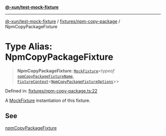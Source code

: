 [**@-xun/test-mock-fixture**](../../../README.md)

***

[@-xun/test-mock-fixture](../../../README.md) / [fixtures/npm-copy-package](../README.md) / NpmCopyPackageFixture

# Type Alias: NpmCopyPackageFixture

> **NpmCopyPackageFixture**: [`MockFixture`](../../../types/fixtures/type-aliases/MockFixture.md)\<*typeof* [`npmCopyPackageFixtureName`](../variables/npmCopyPackageFixtureName.md), [`FixtureContext`](../../../types/fixtures/type-aliases/FixtureContext.md)\<[`NpmCopyPackageFixtureOptions`](NpmCopyPackageFixtureOptions.md)\>\>

Defined in: [fixtures/npm-copy-package.ts:22](https://github.com/Xunnamius/test-utils/blob/4d9800c324b9a83f9e55d66c6e4ccd83762bef71/packages/test-mock-fixture/src/fixtures/npm-copy-package.ts#L22)

A [MockFixture](../../../types/fixtures/type-aliases/MockFixture.md) instantiation of this fixture.

## See

[npmCopyPackageFixture](../functions/npmCopyPackageFixture.md)

